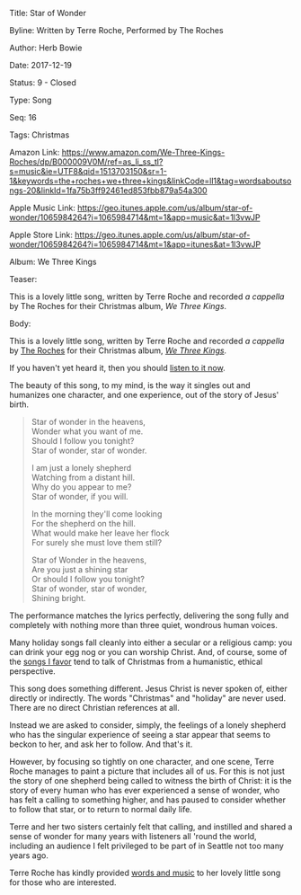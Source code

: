 Title:  Star of Wonder

Byline: Written by Terre Roche, Performed by The Roches

Author: Herb Bowie

Date:   2017-12-19

Status: 9 - Closed

Type:   Song

Seq:    16

Tags:   Christmas

Amazon Link: https://www.amazon.com/We-Three-Kings-Roches/dp/B000009V0M/ref=as_li_ss_tl?s=music&ie=UTF8&qid=1513703150&sr=1-1&keywords=the+roches+we+three+kings&linkCode=ll1&tag=wordsaboutsongs-20&linkId=1fa75b3ff92461ed853fbb879a54a300

Apple Music Link:  https://geo.itunes.apple.com/us/album/star-of-wonder/1065984264?i=1065984714&mt=1&app=music&at=1l3vwJP

Apple Store Link:  https://geo.itunes.apple.com/us/album/star-of-wonder/1065984264?i=1065984714&mt=1&app=itunes&at=1l3vwJP

Album: We Three Kings

Teaser: 
 
This is a lovely little song, written by Terre Roche and recorded *a cappella* by The Roches for their Christmas album, *We Three Kings*.

Body:   

This is a lovely little song, written by Terre Roche and recorded *a cappella* by [The Roches][roches] for their Christmas album, [*We Three Kings*][amazon].

If you haven't yet heard it, then you should [listen to it now][apple].

The beauty of this song, to my mind, is the way it singles out and humanizes one character, and one experience, out of the story of Jesus' birth.

> Star of wonder in the heavens,  
> Wonder what you want of me.  
> Should I follow you tonight?  
> Star of wonder, star of wonder.
>   
> I am just a lonely shepherd  
> Watching from a distant hill.  
> Why do you appear to me?  
> Star of wonder, if you will.  
> 
> In the morning they'll come looking  
> For the shepherd on the hill.  
> What would make her leave her flock  
> For surely she must love them still?  
> 
> Star of Wonder in the heavens,  
> Are you just a shining star  
> Or should I follow you tonight?  
> Star of wonder, star of wonder,   
> Shining bright.

The performance matches the lyrics perfectly, delivering the song fully and completely with nothing more than three quiet, wondrous human voices. 

Many holiday songs fall cleanly into either a secular or a religious camp: you can drink your egg nog or you can worship Christ. And, of course, some of the [songs I favor][xmas] tend to talk of Christmas from a humanistic, ethical perspective. 

This song does something different. Jesus Christ is never spoken of, either directly or indirectly. The words "Christmas" and "holiday" are never used. There are no direct Christian references at all. 

Instead we are asked to consider, simply, the feelings of a lonely shepherd who has the singular experience of seeing a star appear that seems to beckon to her, and ask her to follow. And that's it. 

However, by focusing so tightly on one character, and one scene, Terre Roche manages to paint a picture that includes all of us. For this is not just the story of one shepherd being called to witness the birth of Christ: it is the story of every human who has ever experienced a sense of wonder, who has felt a calling to something higher, and has paused to consider whether to follow that star, or to return to normal daily life.  

Terre and her two sisters certainly felt that calling, and instilled and shared a sense of wonder for many years with listeners all 'round the world, including an audience I felt privileged to be part of in Seattle not too many years ago. 
 
Terre Roche has kindly provided [words and music][sow] to her lovely little song for those who are interested. 

[amazon]: https://www.amazon.com/We-Three-Kings-Roches/dp/B000009V0M/ref=as_li_ss_tl?s=music&ie=UTF8&qid=1513703150&sr=1-1&keywords=the+roches+we+three+kings&linkCode=ll1&tag=wordsaboutsongs-20&linkId=1fa75b3ff92461ed853fbb879a54a300

[apple]: https://geo.itunes.apple.com/us/album/star-of-wonder/1065984264?i=1065984714&mt=1&app=music&at=1l3vwJP

[roches]: https://www.allmusic.com/artist/the-roches-mn0000791120

[sow]: http://www.roches.com/scores/sow.html

[xmas]: christmas.html
